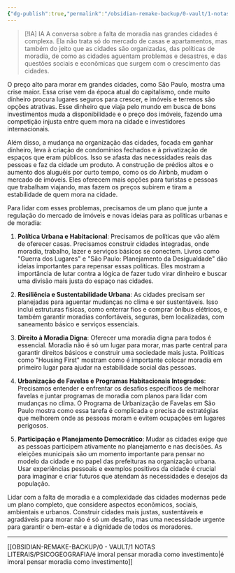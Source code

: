 ```yaml
---
{"dg-publish":true,"permalink":"/obsidian-remake-backup/0-vault/1-notas-literais/psicogeografia/zinsser-ia-e-imoral-pensar-moradia-como-investimento/","dgHomeLink":true,"dgShowLocalGraph":true,"dgShowFileTree":true,"dgEnableSearch":true,"noteIcon":""}
---
```



> [!IA] IA
> A conversa sobre a falta de moradia nas grandes cidades é complexa. Ela não trata só do mercado de casas e apartamentos, mas também do jeito que as cidades são organizadas, das políticas de moradia, de como as cidades aguentam problemas e desastres, e das questões sociais e econômicas que surgem com o crescimento das cidades.

O preço alto para morar em grandes cidades, como São Paulo, mostra uma crise maior. Essa crise vem da época atual do capitalismo, onde muito dinheiro procura lugares seguros para crescer, e imóveis e terrenos são opções atrativas. Esse dinheiro que viaja pelo mundo em busca de bons investimentos muda a disponibilidade e o preço dos imóveis, fazendo uma competição injusta entre quem mora na cidade e investidores internacionais.

Além disso, a mudança na organização das cidades, focada em ganhar dinheiro, leva à criação de condomínios fechados e à privatização de espaços que eram públicos. Isso se afasta das necessidades reais das pessoas e faz da cidade um produto. A construção de prédios altos e o aumento dos aluguéis por curto tempo, como os do Airbnb, mudam o mercado de imóveis. Eles oferecem mais opções para turistas e pessoas que trabalham viajando, mas fazem os preços subirem e tiram a estabilidade de quem mora na cidade.

Para lidar com esses problemas, precisamos de um plano que junte a regulação do mercado de imóveis e novas ideias para as políticas urbanas e de moradia:

1. **Política Urbana e Habitacional**: Precisamos de políticas que vão além de oferecer casas. Precisamos construir cidades integradas, onde moradia, trabalho, lazer e serviços básicos se conectem. Livros como "Guerra dos Lugares" e "São Paulo: Planejamento da Desigualdade" dão ideias importantes para repensar essas políticas. Eles mostram a importância de lutar contra a lógica de fazer tudo virar dinheiro e buscar uma divisão mais justa do espaço nas cidades.

2. **Resiliência e Sustentabilidade Urbana**: As cidades precisam ser planejadas para aguentar mudanças no clima e ser sustentáveis. Isso inclui estruturas físicas, como enterrar fios e comprar ônibus elétricos, e também garantir moradias confortáveis, seguras, bem localizadas, com saneamento básico e serviços essenciais.

3. **Direito à Moradia Digna**: Oferecer uma moradia digna para todos é essencial. Moradia não é só um lugar para morar, mas parte central para garantir direitos básicos e construir uma sociedade mais justa. Políticas como "Housing First" mostram como é importante colocar moradia em primeiro lugar para ajudar na estabilidade social das pessoas.

4. **Urbanização de Favelas e Programas Habitacionais Integrados**: Precisamos entender e enfrentar os desafios específicos de melhorar favelas e juntar programas de moradia com planos para lidar com mudanças no clima. O Programa de Urbanização de Favelas em São Paulo mostra como essa tarefa é complicada e precisa de estratégias que melhorem onde as pessoas moram e evitem ocupações em lugares perigosos.

5. **Participação e Planejamento Democrático**: Mudar as cidades exige que as pessoas participem ativamente no planejamento e nas decisões. As eleições municipais são um momento importante para pensar no modelo da cidade e no papel das prefeituras na organização urbana. Usar experiências pessoais e exemplos positivos da cidade é crucial para imaginar e criar futuros que atendam às necessidades e desejos da população.

Lidar com a falta de moradia e a complexidade das cidades modernas pede um plano completo, que considere aspectos econômicos, sociais, ambientais e urbanos. Construir cidades mais justas, sustentáveis e agradáveis para morar não é só um desafio, mas uma necessidade urgente para garantir o bem-estar e a dignidade de todos os moradores.

---

[[OBSIDIAN-REMAKE-BACKUP/0 - VAULT/1 NOTAS LITERAIS/PSICOGEOGRAFIA/é imoral pensar moradia como investimento\|é imoral pensar moradia como investimento]]

